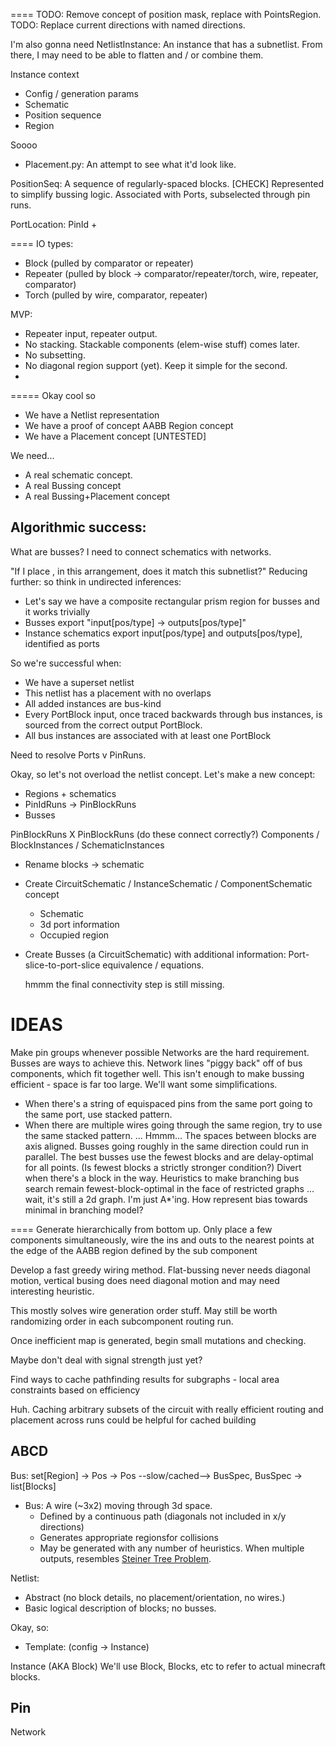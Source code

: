 ====
TODO: Remove concept of position mask, replace with PointsRegion.
TODO: Replace current directions with named directions.

I'm also gonna need NetlistInstance: An instance that has a subnetlist.
From there, I may need to be able to flatten and / or combine them.

Instance context
- Config / generation params
- Schematic
- Position sequence
- Region


Soooo

- Placement.py: An attempt to see what it'd look like.

PositionSeq: A sequence of regularly-spaced blocks. [CHECK]
    Represented to simplify bussing logic.
    Associated with Ports, subselected through pin runs.

PortLocation:
    PinId + 


====
IO types:

- Block (pulled by comparator or repeater)
- Repeater (pulled by block -> comparator/repeater/torch, wire, repeater, comparator)
- Torch (pulled by wire, comparator, repeater)

MVP:
- Repeater input, repeater output.
- No stacking. Stackable components (elem-wise stuff) comes later.
- No subsetting.
- No diagonal region support (yet). Keep it simple for the second.
- 

=====
Okay cool so
- We have a Netlist representation
- We have a proof of concept AABB Region concept
- We have a Placement concept [UNTESTED]

We need...
- A real schematic concept.
- A real Bussing concept
- A real Bussing+Placement concept

Algorithmic success:
- 

What are busses?
I need to connect schematics with networks.

"If I place <these schematics inc busses>, in this arrangement, does it match this subnetlist?"
Reducing further:
so think in undirected inferences:
- Let's say we have a composite rectangular prism region for busses and it works trivially
- Busses export "input[pos/type] -> outputs[pos/type]"
- Instance schematics export input[pos/type] and outputs[pos/type], identified as ports

So we're successful when:
- We have a superset netlist
- This netlist has a placement with no overlaps
- All added instances are bus-kind
- Every PortBlock input, once traced backwards through bus instances, is sourced from the correct output PortBlock.
- All bus instances are associated with at least one PortBlock

Need to resolve Ports v PinRuns.

Okay, so let's not overload the netlist concept.
Let's make a new concept:
- Regions + schematics
- PinIdRuns -> PinBlockRuns
- Busses

PinBlockRuns X PinBlockRuns (do these connect correctly?)
Components / BlockInstances / SchematicInstances

- Rename blocks -> schematic
- Create CircuitSchematic / InstanceSchematic / ComponentSchematic concept
    - Schematic
    - 3d port information
    - Occupied region

- Create Busses (a CircuitSchematic) with additional information: Port-slice-to-port-slice
    equivalence / equations.

    hmmm
    the final connectivity step is still missing.

IDEAS
====

Make pin groups whenever possible
Networks are the hard requirement. Busses are ways to achieve this. Network lines "piggy back" off of bus components, which fit together well.
This isn't enough to make bussing efficient - space is far too large. We'll want some simplifications.
- When there's a string of equispaced pins from the same port going to the same port, use stacked pattern.
- When there are multiple wires going through the same region, try to use the same stacked pattern.
... Hmmm...
The spaces between blocks are axis aligned.
Busses going roughly in the same direction could run in parallel.
The best busses use the fewest blocks and are delay-optimal for all points. (Is fewest blocks a strictly stronger condition?)
Divert when there's a block in the way.
Heuristics to make branching bus search remain fewest-block-optimal in the face of restricted graphs
... wait, it's still a 2d graph. I'm just A*'ing. How represent bias towards minimal in branching model?

====
Generate hierarchically from bottom up. Only place a few components simultaneously, wire the ins and outs to the nearest points at the edge of the AABB region defined by the sub component

Develop a fast greedy wiring method. Flat-bussing never needs diagonal motion, vertical busing does need diagonal motion and may need interesting heuristic.

This mostly solves wire generation order stuff. May still be worth randomizing order in each subcomponent routing run.

Once inefficient map is generated, begin small mutations and checking.

Maybe don't deal with signal strength just yet?

Find ways to cache pathfinding results for subgraphs - local area constraints based on efficiency

Huh. Caching arbitrary subsets of the circuit with really efficient routing and placement across runs could be helpful for cached building




## ABCD

Bus: set[Region] -> Pos -> Pos --slow/cached--> BusSpec, BusSpec -> list[Blocks]
- Bus: A wire (~3x2) moving through 3d space.
    - Defined by a continuous path (diagonals not included in x/y directions)
    - Generates appropriate regionsfor collisions
    - May be generated with any number of heuristics. When multiple outputs, resembles [Steiner Tree Problem](https://en.wikipedia.org/wiki/Steiner_tree_problem).


Netlist:
- Abstract (no block details, no placement/orientation, no wires.)
- Basic logical description of blocks; no busses.


Okay, so:
- Template: (config -> Instance)


Instance
    (AKA Block)
    We'll use Block, Blocks, etc to refer to actual minecraft blocks.

Pin
- 
Network
